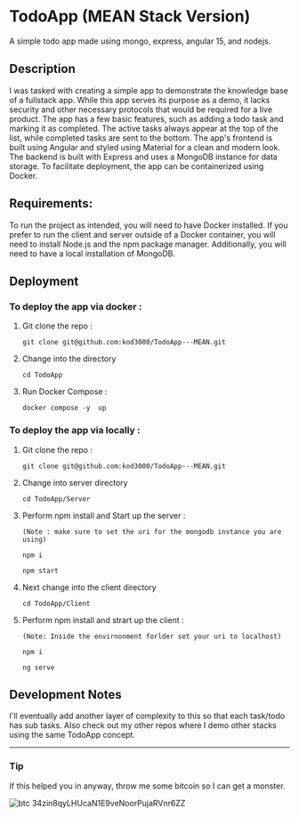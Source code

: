 # TodoApp (MEAN Stack Version)

A simple todo app made using mongo, express, angular 15, and nodejs.

## Description 

I was tasked with creating a simple app to demonstrate the knowledge base of a fullstack app. While this app serves its purpose as a demo, it lacks security and other necessary protocols that would be required for a live product. The app has a few basic features, such as adding a todo task and marking it as completed. The active tasks always appear at the top of the list, while completed tasks are sent to the bottom. The app's frontend is built using Angular and styled using Material for a clean and modern look. The backend is built with Express and uses a MongoDB instance for data storage. To facilitate deployment, the app can be containerized using Docker.

## Requirements:

To run the project as intended, you will need to have Docker installed. If you prefer to run the client and server outside of a Docker container, you will need to install Node.js and the npm package manager. Additionally, you will need to have a local installation of MongoDB.

## Deployment


### To deploy the app via docker :

1) Git clone the repo :


    ```git clone git@github.com:kod3000/TodoApp---MEAN.git```
  

2) Change into the directory


    ```cd TodoApp```
  
3) Run Docker Compose :


    ```docker compose -y  up```
  
  
### To deploy the app via locally :

1) Git clone the repo :

      ```git clone git@github.com:kod3000/TodoApp---MEAN.git```

2) Change into server directory
 
    ```cd TodoApp/Server```

3) Perform npm install and  Start up the server :

 
    ```(Note : make sure to set the uri for the mongodb instance you are using)```
  
    ```npm i```
  
    ```npm start```
  
4) Next change into the client directory


    ```cd TodoApp/Client```


5) Perform npm install and strart up the client :

    ```(Note: Inside the envirnonment forlder set your uri to localhost)```
  
    ```npm i```
  
    ```ng serve```


## Development Notes

I'll eventually add another layer of complexity to this so that each task/todo has sub tasks. Also check out 
my other repos where I demo other stacks using the same TodoApp concept.

-----

### Tip


If this helped you in anyway, throw me some bitcoin so I can get a monster.


![btc](https://bitcoin.org/img/icons/logo-footer.svg "Throw me a tip if this helps you.") 34zin8qyLHUcaN1E9veNoorPujaRVnr6ZZ

